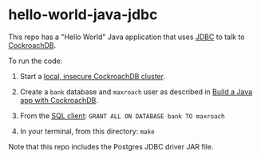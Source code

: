 # hello-world-java-jdbc

This repo has a "Hello World" Java application that uses [JDBC](https://jdbc.postgresql.org) to talk to [CockroachDB](https://www.cockroachlabs.com/docs/stable/).

To run the code:

1. Start a [local, insecure CockroachDB cluster](https://www.cockroachlabs.com/docs/stable/start-a-local-cluster.html).

2. Create a `bank` database and `maxroach` user as described in [Build a Java app with CockroachDB](https://www.cockroachlabs.com/docs/stable/build-a-java-app-with-cockroachdb.html#insecure).

3. From the [SQL client](https://www.cockroachlabs.com/docs/stable/cockroach-sql.html): `GRANT ALL ON DATABASE bank TO maxroach`

4. In your terminal, from this directory: `make`

Note that this repo includes the Postgres JDBC driver JAR file.
